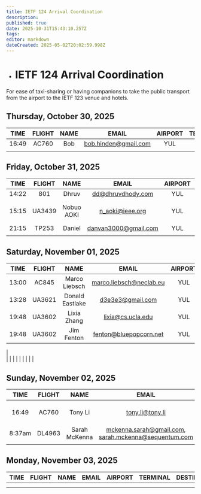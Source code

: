 ```yaml
---
title: IETF 124 Arrival Coordination
description: 
published: true
date: 2025-10-31T15:43:10.257Z
tags: 
editor: markdown
dateCreated: 2025-05-02T20:02:59.998Z
---
```


- # IETF 124 Arrival Coordination
For ease of taxi-sharing or having companions to take the public transport from the airport to the IETF 123 venue and hotels.

## Thursday, October 30, 2025

| TIME | FLIGHT | NAME | EMAIL | AIRPORT | TERMINAL | DESTINATION | NOTES |
|:----:|:------:|:----:|:-----:|:-------:|:--------:|:-----------:|:-----:|
| 16:49 | AC760 | Bob  | bob.hinden@gmail.com | YUL |  | Fairmont |       |
|      |        |      |       |         |          |             |       |


## Friday, October 31, 2025

| TIME | FLIGHT | NAME | EMAIL | AIRPORT | TERMINAL | DESTINATION | NOTES |
|:----:|:------:|:----:|:-----:|:-------:|:--------:|:-----------:|:-----:|
|14:22| 801|Dhruv |dd@dhruvdhody.com  |YUL   | |Fairmont  | |
|15:15|UA3439|Nobuo AOKI |n_aoki@ieee.org  |YUL   | |Fairmont  | Flight Arraval Time|
|21:15|TP253|Daniel|danvan3000@gmail.com|YUL| | Fairmont-ish | |
|      |       |      |       |         |          |             |       |


## Saturday, November 01, 2025

| TIME | FLIGHT | NAME | EMAIL | AIRPORT | TERMINAL | DESTINATION | NOTES |
|:----:|:------:|:----:|:-----:|:-------:|:--------:|:-----------:|:-----:|
| 13:00 | AC845 | Marco Liebsch  | marco.liebsch@neclab.eu | YUL |   |          |       |
| 13:28 | UA3621 | Donald Eastlake | d3e3e3@gmail.com | YUL |  | Hilton Garden Inn | | 19:45 | BA95 | Pete Resnick  | resnick@episteme.net | YUL |   | Fairmont |       |
| 19:48 | UA3602 | Lixia Zhang | lixia@cs.ucla.edu | YUL |   | Fairmont |       |
| 19:48 | UA3602 | Jim Fenton  | fenton@bluepopcorn.net | YUL | | Fairmont |       |
|  
|      |        |      |       |         |          |             |       | 

## Sunday, November 02, 2025

| TIME | FLIGHT | NAME | EMAIL | AIRPORT | TERMINAL | DESTINATION | NOTES |
|:----:|:------:|:----:|:-----:|:-------:|:--------:|:-----------:|:-----:|
| 16:49 | AC760 | Tony Li | tony.li@tony.li | YUL |          | Fairmont | Preferences: 747, Lyft, Uber, Taxi |
| 8:37am | DL4963 | Sarah McKenna | mckenna.sarah@gmail.com, sarah.mckenna@sequentum.com | YUL |          | Fairmont | Preferences: Uber, Taxi |
|      |        |      |       |         |          |             |       |

## Monday, November 03, 2025

| TIME | FLIGHT | NAME | EMAIL | AIRPORT | TERMINAL | DESTINATION | NOTES |
|:----:|:------:|:----:|:-----:|:-------:|:--------:|:-----------:|:-----:|
|      |        |      |       |         |          |             |       |
|      |        |      |       |         |          |             |       |


